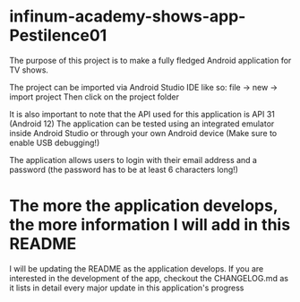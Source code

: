 # infinum-academy-shows-app-Pestilence01

The purpose of this project is to make a fully fledged Android application for TV shows. 

The project can be imported via Android Studio IDE like so: file -> new -> import project 
                                                            Then click on the project folder
                                                            
It is also important to note that the API used for this application is API 31 (Android 12) 
The application can be tested using an integrated emulator inside Android Studio or through your own Android device (Make sure to enable USB debugging!) 

The application allows users to login with their email address and a password (the password has to be at least 6 characters long!) 

# The more the application develops, the more information I will add in this README 
                                                            		
		
I will be updating the README as the application develops. If you are interested in the development of the app, checkout the CHANGELOG.md as it lists in detail every major update in this application's progress
